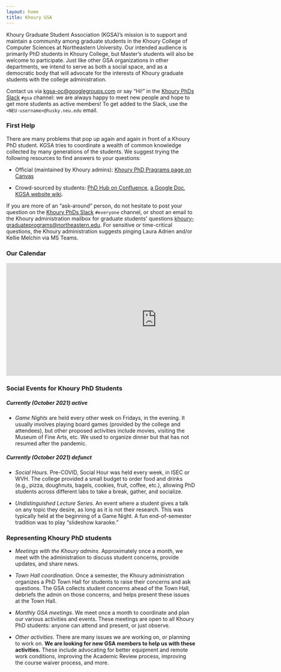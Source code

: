 ```yaml
---
layout: home
title: Khoury GSA
---
```


Khoury Graduate Student Association (KGSA)’s mission is to support and maintain
a community among graduate students in the Khoury College of Computer Sciences
at Northeastern University. Our intended audience is primarily PhD students in
Khoury College, but Master’s students will also be welcome to participate. Just
like other GSA organizations in other departments, we intend to serve as both a
social space, and as a democratic body that will advocate for the interests of
Khoury graduate students with the college administration.

Contact us via [kgsa-oc@googlegroups.com](mailto://kgsa-oc@googlegroups.com) or
say “Hi!” in the [Khoury PhDs Slack][khoury-slack] `#gsa` channel: we
are always happy to meet new people and hope to get more students as active members!
To get added to the Slack, use the `<NEU‑username>@husky.neu.edu` email.

[gsa-slides-summer-2021]: https://docs.google.com/presentation/d/1IDrAmfLbNO42R-nqtaYK4XjNJhvrfVaOjc7W8QQGRwk/edit?usp=sharing
[khoury-slack]: https://khouryphds.slack.com

### First Help

There are many problems that pop up again and again in front of a Khoury PhD student.
KGSA tries to coordinate a wealth of common knowledge collected by many generations of the students.
We suggest trying the following resources to find answers to your questions:

* Official (maintained by Khoury admins): [Khoury PhD Pragrams page on Canvas][notebook-canvas]

* Crowd-sourced by students: [PhD Hub on Confluence][confluence], [a Google Doc][notebook-gdoc],
  [KGSA website wiki][our-wiki].

If you are more of an “ask-around” person, do not hesitate to post your question on the 
[Khoury PhDs Slack][khoury-slack] `#everyone` channel, or shoot an email to
the Khoury administration mailbox for graduate students' questions
[khoury-graduateprograms@northeastern.edu][khoury-grad-mailbox].
For sensitive or time-critical questions, the Khoury administration
suggests pinging Laura Adrien and/or Kellie Melchin via MS Teams.

[notebook-canvas]: https://northeastern.instructure.com/courses/58310/pages/khoury-phd-programs
[confluence]: https://wiki.khoury.northeastern.edu/display/phdhub/
[notebook-gdoc]: https://docs.google.com/document/d/1Suq1V96T41QlXbR3EBHR7l8B1KbFZGOuIxtDe-72VeE/edit?usp=sharing
[khoury-grad-mailbox]: mailto:khoury-graduateprograms@northeastern.edu
[our-wiki]: https://github.com/khoury-gsa/khoury-gsa.github.io/wiki/FAQ

### Our Calendar

<p><iframe src="https://calendar.google.com/calendar/embed?height=300&amp;wkst=1&amp;bgcolor=%23ffffff&amp;ctz=America%2FNew_York&amp;src=Y25qZzJqNGN0NWVqY2NhYWU2Z29zYjRzczBAZ3JvdXAuY2FsZW5kYXIuZ29vZ2xlLmNvbQ&amp;color=%23D50000&amp;mode=AGENDA&amp;showTitle=0&amp;showNav=0&amp;showDate=0&amp;showPrint=0&amp;showCalendars=0" style="border-width:0" width="800" height="300" frameborder="0" scrolling="no"></iframe>
</p>


### Social Events for Khoury PhD Students

##### Currently (October 2021) active

* _Game Nights_  are held every other week on Fridays, in the evening. 
It usually involves playing board games
(provided by the college and attendees), but other proposed activities include
movies, visiting the Museum of Fine Arts, etc.
We used to organize dinner but that has not resumed after the pandemic.

##### Currently (October 2021) defunct

* _Social Hours._ Pre-COVID, Social Hour was held every week, in ISEC or WVH. The
college provided a small budget to order food and drinks (e.g., pizza,
doughnuts, bagels, cookies, fruit, coffee, etc.), allowing PhD students across
different labs to take a break, gather, and socialize.

* _Undistinguished Lecture Series._ An event where a student gives a talk on any
topic they desire, as long as it is not their research. This was typically held
at the beginning of a Game Night. A fun end-of-semester tradition was to play
“slideshow karaoke.”

### Representing Khoury PhD students

* _Meetings with the Khoury admins._ Approximately once a month, we meet with the
administration to discuss student concerns, provide updates, and share news.

* _Town Hall coordination._ Once a semester, the Khoury administration organizes
a PhD Town Hall for students to raise their concerns and ask questions. The GSA
collects student concerns ahead of the Town Hall, debriefs the admin on those
concerns, and helps present these issues at the Town Hall.

* _Monthly GSA meetings._ We meet once a month to coordinate and plan our various
activities and events. These meetings are open to all Khoury PhD students:
anyone can attend and present, or just observe.

* _Other activities._ There are many issues we are working on, or planning to work
on. **We are looking for new GSA members to help us with these activities.**
These include advocating for better equipment and remote work conditions,
improving the Academic Review process, improving the course waiver process, and
more.
